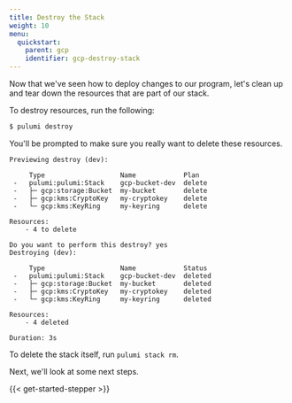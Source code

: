 ```yaml
---
title: Destroy the Stack
weight: 10
menu:
  quickstart:
    parent: gcp
    identifier: gcp-destroy-stack
---
```


Now that we've seen how to deploy changes to our program, let's clean up and tear down the resources that are part of our stack.

To destroy resources, run the following:

```bash
$ pulumi destroy
```

You'll be prompted to make sure you really want to delete these resources.

```
Previewing destroy (dev):

     Type                   Name            Plan       
 -   pulumi:pulumi:Stack    gcp-bucket-dev  delete     
 -   ├─ gcp:storage:Bucket  my-bucket       delete     
 -   ├─ gcp:kms:CryptoKey   my-cryptokey    delete     
 -   └─ gcp:kms:KeyRing     my-keyring      delete     
 
Resources:
    - 4 to delete

Do you want to perform this destroy? yes
Destroying (dev):

     Type                   Name            Status      
 -   pulumi:pulumi:Stack    gcp-bucket-dev  deleted     
 -   ├─ gcp:storage:Bucket  my-bucket       deleted     
 -   ├─ gcp:kms:CryptoKey   my-cryptokey    deleted     
 -   └─ gcp:kms:KeyRing     my-keyring      deleted     
 
Resources:
    - 4 deleted

Duration: 3s
```

To delete the stack itself, run `pulumi stack rm`.

Next, we'll look at some next steps.

{{< get-started-stepper >}}
